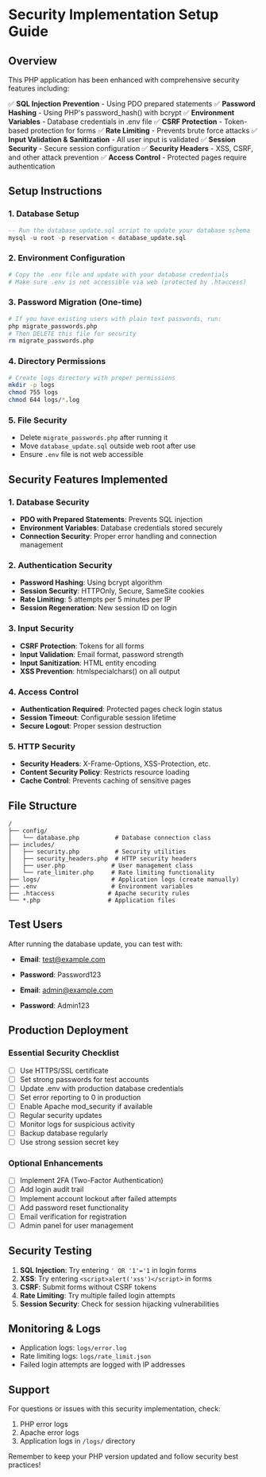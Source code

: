 # Security Implementation Setup Guide

## Overview

This PHP application has been enhanced with comprehensive security features including:

✅ **SQL Injection Prevention** - Using PDO prepared statements
✅ **Password Hashing** - Using PHP's password_hash() with bcrypt
✅ **Environment Variables** - Database credentials in .env file
✅ **CSRF Protection** - Token-based protection for forms
✅ **Rate Limiting** - Prevents brute force attacks
✅ **Input Validation & Sanitization** - All user input is validated
✅ **Session Security** - Secure session configuration
✅ **Security Headers** - XSS, CSRF, and other attack prevention
✅ **Access Control** - Protected pages require authentication

## Setup Instructions

### 1. Database Setup

```sql
-- Run the database_update.sql script to update your database schema
mysql -u root -p reservation < database_update.sql
```

### 2. Environment Configuration

```bash
# Copy the .env file and update with your database credentials
# Make sure .env is not accessible via web (protected by .htaccess)
```

### 3. Password Migration (One-time)

```bash
# If you have existing users with plain text passwords, run:
php migrate_passwords.php
# Then DELETE this file for security
rm migrate_passwords.php
```

### 4. Directory Permissions

```bash
# Create logs directory with proper permissions
mkdir -p logs
chmod 755 logs
chmod 644 logs/*.log
```

### 5. File Security

- Delete `migrate_passwords.php` after running it
- Move `database_update.sql` outside web root after use
- Ensure `.env` file is not web accessible

## Security Features Implemented

### 1. Database Security

- **PDO with Prepared Statements**: Prevents SQL injection
- **Environment Variables**: Database credentials stored securely
- **Connection Security**: Proper error handling and connection management

### 2. Authentication Security

- **Password Hashing**: Using bcrypt algorithm
- **Session Security**: HTTPOnly, Secure, SameSite cookies
- **Rate Limiting**: 5 attempts per 5 minutes per IP
- **Session Regeneration**: New session ID on login

### 3. Input Security

- **CSRF Protection**: Tokens for all forms
- **Input Validation**: Email format, password strength
- **Input Sanitization**: HTML entity encoding
- **XSS Prevention**: htmlspecialchars() on all output

### 4. Access Control

- **Authentication Required**: Protected pages check login status
- **Session Timeout**: Configurable session lifetime
- **Secure Logout**: Proper session destruction

### 5. HTTP Security

- **Security Headers**: X-Frame-Options, XSS-Protection, etc.
- **Content Security Policy**: Restricts resource loading
- **Cache Control**: Prevents caching of sensitive pages

## File Structure

```
/
├── config/
│   └── database.php          # Database connection class
├── includes/
│   ├── security.php          # Security utilities
│   ├── security_headers.php  # HTTP security headers
│   ├── user.php             # User management class
│   └── rate_limiter.php     # Rate limiting functionality
├── logs/                    # Application logs (create manually)
├── .env                     # Environment variables
├── .htaccess               # Apache security rules
└── *.php                   # Application files
```

## Test Users

After running the database update, you can test with:

- **Email**: test@example.com
- **Password**: Password123

- **Email**: admin@example.com
- **Password**: Admin123

## Production Deployment

### Essential Security Checklist

- [ ] Use HTTPS/SSL certificate
- [ ] Set strong passwords for test accounts
- [ ] Update .env with production database credentials
- [ ] Set error reporting to 0 in production
- [ ] Enable Apache mod_security if available
- [ ] Regular security updates
- [ ] Monitor logs for suspicious activity
- [ ] Backup database regularly
- [ ] Use strong session secret key

### Optional Enhancements

- [ ] Implement 2FA (Two-Factor Authentication)
- [ ] Add login audit trail
- [ ] Implement account lockout after failed attempts
- [ ] Add password reset functionality
- [ ] Email verification for registration
- [ ] Admin panel for user management

## Security Testing

1. **SQL Injection**: Try entering `' OR '1'='1` in login forms
2. **XSS**: Try entering `<script>alert('xss')</script>` in forms
3. **CSRF**: Submit forms without CSRF tokens
4. **Rate Limiting**: Try multiple failed login attempts
5. **Session Security**: Check for session hijacking vulnerabilities

## Monitoring & Logs

- Application logs: `logs/error.log`
- Rate limiting logs: `logs/rate_limit.json`
- Failed login attempts are logged with IP addresses

## Support

For questions or issues with this security implementation, check:

1. PHP error logs
2. Apache error logs
3. Application logs in `/logs/` directory

Remember to keep your PHP version updated and follow security best practices!
